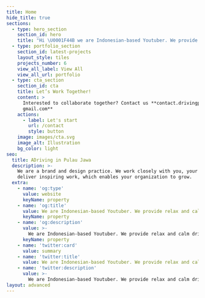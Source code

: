 ```yaml
---
title: Home
hide_title: true
sections:
  - type: hero_section
    section_id: hero
    title: "Hi \U0001F44B we are Indonesian-based Youtuber. We provide relax and calm driving atmosphere in Pulau Jawa"
  - type: portfolio_section
    section_id: latest-projects
    layout_style: tiles
    projects_number: 6
    view_all_label: View All
    view_all_url: portfolio
  - type: cta_section
    section_id: cta
    title: Let’s Work Together!
    content: >
      Interested to collaborate together? Contact us **contact.drivingpjawa+ @
      gmail.com**
    actions:
      - label: Let's start
        url: /contact
        style: button
    image: images/cta.svg
    image_alt: Illustration
    bg_color: light
seo:
  title: ADriving in Pulau Jawa
  description: >-
    We are a brand and design practice. We work closely with you, your team to
    deliver inspiring work, which enables your organization to grow.
  extra:
    - name: 'og:type'
      value: website
      keyName: property
    - name: 'og:title'
      value: We are Indonesian-based Youtuber. We provide relax and calm driving atmosphere in Pulau Jawa.
      keyName: property
    - name: 'og:description'
      value: >-
        We are Indonesian-based Youtuber. We provide relax and calm driving atmosphere in Pulau Jawa.
      keyName: property
    - name: 'twitter:card'
      value: summary
    - name: 'twitter:title'
      value: We are Indonesian-based Youtuber. We provide relax and calm driving atmosphere in Pulau Jawa.
    - name: 'twitter:description'
      value: >-
        We are Indonesian-based Youtuber. We provide relax and calm driving atmosphere in Pulau Jawa.
layout: advanced
---
```

